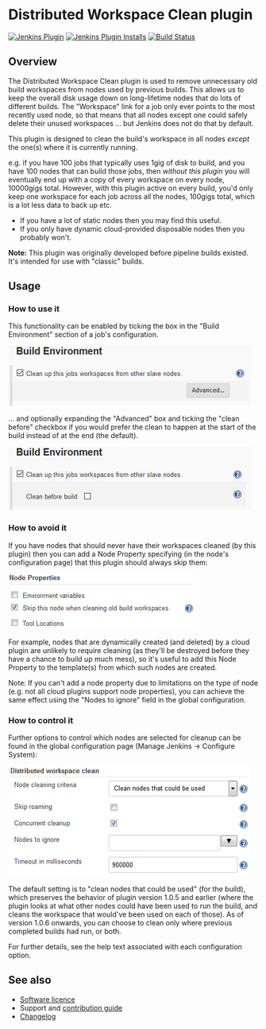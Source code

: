 # Distributed Workspace Clean plugin

[![Jenkins Plugin](https://img.shields.io/jenkins/plugin/v/hudson-wsclean-plugin.svg)](https://plugins.jenkins.io/hudson-wsclean-plugin)
[![Jenkins Plugin Installs](https://img.shields.io/jenkins/plugin/i/hudson-wsclean-plugin.svg?color=blue)](https://plugins.jenkins.io/hudson-wsclean-plugin)
[![Build Status](https://ci.jenkins.io/buildStatus/icon?job=Plugins/wsclean-plugin/master)](https://ci.jenkins.io/job/Plugins/job/wsclean-plugin/job/master/)

## Overview

The
Distributed Workspace Clean plugin
is used to remove unnecessary old build workspaces from nodes used by previous builds.
This allows us to keep the overall disk usage down on long-lifetime nodes that do lots of different builds.
The "Workspace" link for a job only ever points to the most recently used node,
so that means that all nodes except one could safely delete their unused workspaces
... but Jenkins does not do that by default.

This plugin is designed to clean the build's workspace in all nodes _except_ the one(s) where it is currently running.

e.g. if you have 100 jobs that typically uses 1gig of disk to build,
and you have 100 nodes that can build those jobs,
then _without this plugin_ you will eventually end up with a copy of every workspace on every node,
10000gigs total.
However, with this plugin active on every build,
you'd only keep one workspace for each job across all the nodes,
100gigs total, which is a lot less data to back up etc.

* If you have a lot of static nodes then you may find this useful.
* If you only have dynamic cloud-provided disposable nodes then you probably won't.

**Note:** This plugin was originally developed before pipeline builds existed.
It's intended for use with "classic" builds.

## Usage

### How to use it

This functionality can be enabled by ticking the box in the "Build Environment" section of a job's configuration.

![](docs/images/job-configuration-unexpanded.png)

... and optionally expanding the "Advanced" box and ticking the "clean before" checkbox
if you would prefer the clean to happen at the start of the build instead of at the end (the default).

![](docs/images/job-configuration-expanded.png)

### How to avoid it

If you have nodes that should never have their workspaces cleaned
(by this plugin)
then you can add a Node Property specifying
(in the node's configuration page)
that this plugin should always skip them:

![](docs/images/node-properties.png)

For example,
nodes that are dynamically created
(and deleted)
by a cloud plugin are unlikely to require cleaning
(as they'll be destroyed before they have a chance to build up much mess),
so it's useful to add this Node Property to the template(s) from which such nodes are created.

Note:
If you can't add a node property due to limitations on the type of node
(e.g. not all cloud plugins support node properties),
you can achieve the same effect using the "Nodes to ignore" field in the global configuration.

### How to control it

Further options to control which nodes are selected for cleanup can be found in the global configuration page
(Manage Jenkins -> Configure System):

![](docs/images/global-configuration.png)

The default setting is to "clean nodes that could be used"
(for the build),
which preserves the behavior of plugin version 1.0.5 and earlier
(where the plugin looks at what other nodes could have been used to run the build,
and cleans the workspace that would've been used on each of those).
As of version 1.0.6 onwards, you can choose to clean only where previous completed builds had run, or both.

For further details, see the help text associated with each configuration option.

## See also
* [Software licence](LICENSE)
* Support and [contribution guide](CONTRIBUTING.md)
* [Changelog](CHANGELOG.md)
